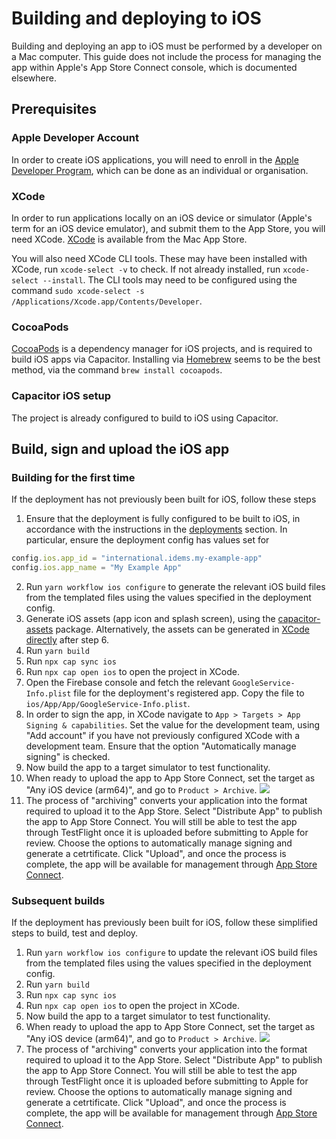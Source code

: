 # Building and deploying to iOS

Building and deploying an app to iOS must be performed by a developer on a Mac computer. This guide does not include the process for managing the app within Apple's App Store Connect console, which is documented elsewhere.

## Prerequisites

### Apple Developer Account

In order to create iOS applications, you will need to enroll in the [Apple Developer Program](https://developer.apple.com/programs/), which can be done as an individual or organisation.

### XCode

In order to run applications locally on an iOS device or simulator (Apple's term for an iOS device emulator), and submit them to the App Store, you will need XCode. [XCode](https://developer.apple.com/xcode/) is available from the Mac App Store.

You will also need XCode CLI tools. These may have been installed with XCode, run `xcode-select -v` to check. If not already installed, run `xcode-select --install`. The CLI tools may need to be configured using the command `sudo xcode-select -s /Applications/Xcode.app/Contents/Developer`.

### CocoaPods

[CocoaPods](https://cocoapods.org/) is a dependency manager for iOS projects, and is required to build iOS apps via Capacitor. Installing via [Homebrew](https://brew.sh/) seems to be the best method, via the command `brew install cocoapods`.

### Capacitor iOS setup

The project is already configured to build to iOS using Capacitor.

## Build, sign and upload the iOS app

### Building for the first time

If the deployment has not previously been built for iOS, follow these steps

1. Ensure that the deployment is fully configured to be built to iOS, in accordance with the instructions in the [deployments](./deployments.md#android-and-ios-management) section. In particular, ensure the deployment config has values set for 
```ts
config.ios.app_id = "international.idems.my-example-app"
config.ios.app_name = "My Example App"
```
2. Run `yarn workflow ios configure` to generate the relevant iOS build files from the templated files using the values specified in the deployment config.
3. Generate iOS assets (app icon and splash screen), using the [capacitor-assets](https://github.com/ionic-team/capacitor-assets) package. Alternatively, the assets can be generated in [XCode directly](https://developer.apple.com/documentation/xcode/configuring-your-app-icon) after step 6.
4. Run `yarn build`
5. Run `npx cap sync ios`
6. Run `npx cap open ios` to open the project in XCode.
7. Open the Firebase console and fetch the relevant `GoogleService-Info.plist` file for the deployment's registered app. Copy the file to `ios/App/App/GoogleService-Info.plist`.
8. In order to sign the app, in XCode navigate to `App > Targets > App Signing & capabilities`. Set the value for the development team, using "Add account" if you have not previously configured XCode with a development team. Ensure that the option "Automatically manage signing" is checked.
9. Now build the app to a target simulator to test functionality.
10. When ready to upload the app to App Store Connect, set the target as "Any iOS device (arm64)", and go to `Product > Archive`.
    ![](./images/xcode-target.png)
11. The process of "archiving" converts your application into the format required to upload it to the App Store. Select "Distribute App" to publish the app to App Store Connect. You will still be able to test the app through TestFlight once it is uploaded before submitting to Apple for review. Choose the options to automatically manage signing and generate a cetrtificate. Click "Upload", and once the process is complete, the app will be available for management through [App Store Connect](https://appstoreconnect.apple.com/apps). 

### Subsequent builds

If the deployment has previously been built for iOS, follow these simplified steps to build, test and deploy.

1. Run `yarn workflow ios configure` to update the relevant iOS build files from the templated files using the values specified in the deployment config.
2. Run `yarn build`
3. Run `npx cap sync ios`
4. Run `npx cap open ios` to open the project in XCode.
5. Now build the app to a target simulator to test functionality.
6. When ready to upload the app to App Store Connect, set the target as "Any iOS device (arm64)", and go to `Product > Archive`.
    ![](./images/xcode-target.png)
7. The process of "archiving" converts your application into the format required to upload it to the App Store. Select "Distribute App" to publish the app to App Store Connect. You will still be able to test the app through TestFlight once it is uploaded before submitting to Apple for review. Choose the options to automatically manage signing and generate a cetrtificate. Click "Upload", and once the process is complete, the app will be available for management through [App Store Connect](https://appstoreconnect.apple.com/apps). 